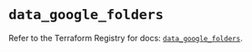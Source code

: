 # `data_google_folders`

Refer to the Terraform Registry for docs: [`data_google_folders`](https://registry.terraform.io/providers/hashicorp/google-beta/6.35.0/docs/data-sources/google_folders).
